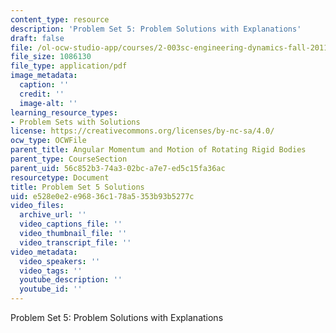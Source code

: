 ```yaml
---
content_type: resource
description: 'Problem Set 5: Problem Solutions with Explanations'
draft: false
file: /ol-ocw-studio-app/courses/2-003sc-engineering-dynamics-fall-2011/e528e0e2e96836c178a5353b93b5277c_MIT2_003SCF11_pset5Sol.pdf
file_size: 1086130
file_type: application/pdf
image_metadata:
  caption: ''
  credit: ''
  image-alt: ''
learning_resource_types:
- Problem Sets with Solutions
license: https://creativecommons.org/licenses/by-nc-sa/4.0/
ocw_type: OCWFile
parent_title: Angular Momentum and Motion of Rotating Rigid Bodies
parent_type: CourseSection
parent_uid: 56c852b3-74a3-02bc-a7e7-ed5c15fa36ac
resourcetype: Document
title: Problem Set 5 Solutions
uid: e528e0e2-e968-36c1-78a5-353b93b5277c
video_files:
  archive_url: ''
  video_captions_file: ''
  video_thumbnail_file: ''
  video_transcript_file: ''
video_metadata:
  video_speakers: ''
  video_tags: ''
  youtube_description: ''
  youtube_id: ''
---
```

Problem Set 5: Problem Solutions with Explanations